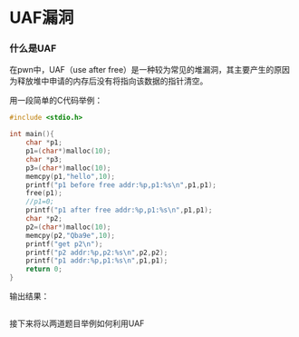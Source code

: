 # UAF漏洞

### 什么是UAF

在pwn中，UAF（use after free）是一种较为常见的堆漏洞，其主要产生的原因为释放堆中申请的内存后没有将指向该数据的指针清空。

用一段简单的C代码举例：

```c
#include <stdio.h>

int main(){
	char *p1;
	p1=(char*)malloc(10);
	char *p3;
	p3=(char*)malloc(10);
	memcpy(p1,"hello",10);
	printf("p1 before free addr:%p,p1:%s\n",p1,p1);
	free(p1);
	//p1=0;
	printf("p1 after free addr:%p,p1:%s\n",p1,p1);
	char *p2;
	p2=(char*)malloc(10);
	memcpy(p2,"Qba9e",10);
	printf("get p2\n");
	printf("p2 addr:%p,p2:%s\n",p2,p2);
	printf("p1 addr:%p,p1:%s\n",p1,p1);
	return 0;
}
```

输出结果：

```

```

接下来将以两道题目举例如何利用UAF

```

```

